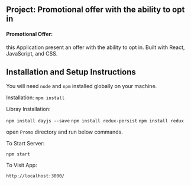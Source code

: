 ## Project: Promotional offer with the ability to opt in

#### Promotional Offer:


this Application present an offer with the ability to opt in. Built with React, JavaScript, and CSS.



## Installation and Setup Instructions


You will need `node` and `npm` installed globally on your machine.  


Installation:
`npm install`

Libray Installation:

`npm install dayjs --save`
`npm install redux-persist`
`npm install redux`


open `Promo` directory and run below commands.

To Start Server:

`npm start`

To Visit App:

`http://localhost:3000/` 


